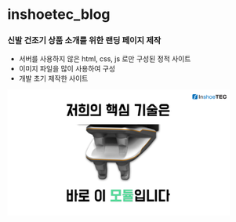 # inshoetec_blog

### 신발 건조기 상품 소개를 위한 랜딩 페이지 제작
- 서버를 사용하지 않은 html, css, js 로만 구성된 정적 사이트
- 이미지 파일을 많이 사용하여 구성
- 개발 초기 제작한 사이트

<img src="https://github.com/melllon00/inshoetec_blog/blob/master/img/slide_10.PNG" width="90%"></img>
